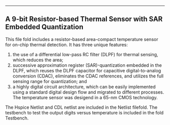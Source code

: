 ---------------------------------------------------------------------------
A 9-bit Resistor-based Thermal Sensor with SAR Embedded Quantization
---------------------------------------------------------------------------

This file fold includes a resistor-based area-compact temperature sensor for on-chip thermal detection. It has three unique features: 
1) the use of a differential low-pass RC filter (DLPF) for thermal sensing, which reduces the area; 
2) successive approximation register (SAR)-quantization embedded in the DLPF, which reuses the DLPF capacitor for capacitive digital-to-analog conversion (CDAC), eliminates the CDAC references, and utilizes the full sensing range for quantization; and
3) a highly digital circuit architecture, which can be easily implemented using a standard digital design flow and migrated to different processes. 
The temperature sensor was desigend in a 65-nm CMOS technology. 

The Hspice Netlist and CDL netlist are included in the Netlist filefold.
The testbench to test the output digits versus temperature is included in the fold Testbench.

